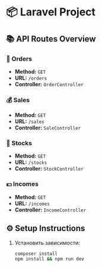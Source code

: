 # 📦 Laravel Project

## 📚 API Routes Overview

### 🛒 Orders
- **Method:** `GET`
- **URL:** `/orders`
- **Controller:** `OrderController`

### 💰 Sales
- **Method:** `GET`
- **URL:** `/sales`
- **Controller:** `SaleController`

### 🏪 Stocks
- **Method:** `GET`
- **URL:** `/stocks`
- **Controller:** `StockController`

### 💵 Incomes
- **Method:** `GET`
- **URL:** `/incomes`
- **Controller:** `IncomeController`

## ⚙️ Setup Instructions

1. Установить зависимости:
   ```bash
   composer install
   npm install && npm run dev
